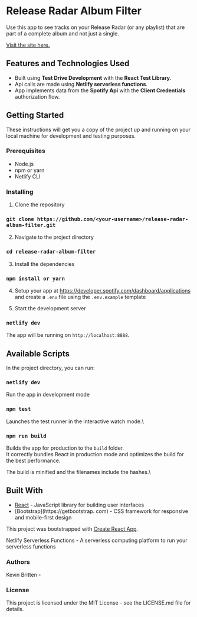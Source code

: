 # Release Radar Album Filter

Use this app to see tracks on your Release Radar (or any playlist) that are part of a complete album and not just a single.

[Visit the site here.](https://famous-bunny-a4183b.netlify.app/)

## Features and Technologies Used

- Built using **Test Drive Development** with the **React Test Library**.
- Api calls are made using **Netlify serverless functions**.
- App implements data from the **Spotify Api** with the **Client Credentials** authorization flow.

## Getting Started

These instructions will get you a copy of the project up and running on your local machine for development and testing purposes.

### Prerequisites

- Node.js
- npm or yarn
- Netlify CLI

### Installing

1. Clone the repository

### `git clone https://github.com/<your-username>/release-radar-album-filter.git`

2. Navigate to the project directory

### `cd release-radar-album-filter`

3. Install the dependencies

### `npm install or yarn`

4. Setup your app at https://developer.spotify.com/dashboard/applications and create a `.env` file using the `.env.example` template

5. Start the development server

### `netlify dev`

The app will be running on `http://localhost:8888`.

## Available Scripts

In the project directory, you can run:

### `netlify dev`

Run the app in development mode

### `npm test`

Launches the test runner in the interactive watch mode.\

### `npm run build`

Builds the app for production to the `build` folder.\
It correctly bundles React in production mode and optimizes the build for the best performance.

The build is minified and the filenames include the hashes.\

## Built With

- [React](https://reactjs.org) - JavaScript library for building user interfaces
- [Bootstrap](https://getbootstrap.
  com) - CSS framework for responsive and mobile-first design

This project was bootstrapped with [Create React App](https://github.com/facebook/create-react-app).

Netlify Serverless Functions - A serverless computing platform to run your serverless functions

### Authors

Kevin Britten - <KevinBritten>

### License

This project is licensed under the MIT License - see the LICENSE.md file for details.
